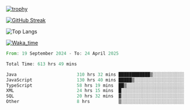 <!--
**ren-joey/ren-joey** is a ✨ _special_ ✨ repository because its `README.md` (this file) appears on your GitHub profile.

Here are some ideas to get you started:

- 🔭 I’m currently working on ...
- 🌱 I’m currently learning ...
- 👯 I’m looking to collaborate on ...
- 🤔 I’m looking for help with ...
- 💬 Ask me about ...
- 📫 How to reach me: ...
- 😄 Pronouns: ...
- ⚡ Fun fact: ...
-->

[![trophy](https://github-profile-trophy.vercel.app/?username=ren-joey&theme=darkhub&column=5)](https://github.com/ren-joey)

[![GitHub Streak](https://streak-stats.demolab.com/?user=ren-joey&theme=dark)](https://github.com/ren-joey)

![Top Langs](https://github-readme-stats.vercel.app/api/top-langs?username=ren-joey&show_icons=true&layout=compact&locale=en&hide=html,CSS,scss,Pug,Twig&theme=dark)

[![Waka_time](https://github-readme-stats.vercel.app/api/wakatime?username=joeyren&theme=dark)](https://github.com/ren-joey)

<!--START_SECTION:waka-->

```rust
From: 19 September 2024 - To: 24 April 2025

Total Time: 613 hrs 49 mins

Java                       310 hrs 32 mins ████████████▒░░░░░░░░░░░░   49.94 %
JavaScript                 130 hrs 40 mins █████▒░░░░░░░░░░░░░░░░░░░   21.01 %
TypeScript                 58 hrs 19 mins  ██▒░░░░░░░░░░░░░░░░░░░░░░   09.38 %
XML                        24 hrs 15 mins  █░░░░░░░░░░░░░░░░░░░░░░░░   03.90 %
SQL                        20 hrs 32 mins  ▓░░░░░░░░░░░░░░░░░░░░░░░░   03.30 %
Other                      8 hrs           ▒░░░░░░░░░░░░░░░░░░░░░░░░   01.29 %
```

<!--END_SECTION:waka-->
